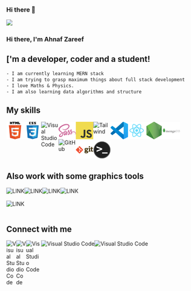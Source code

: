### Hi there 👋

<!--
**ahnaf-official1/ahnaf-official1** is a ✨ _special_ ✨ repository because its `README.md` (this file) appears on your GitHub profile.

Here are some ideas to get you started:

- 🔭 I’m currently working on ...
- 🌱 I’m currently learning ...
- 👯 I’m looking to collaborate on ...
- 🤔 I’m looking for help with ...
- 💬 Ask me about ...
- 📫 How to reach me: ...
- 😄 Pronouns: ...
- ⚡ Fun fact: ...
-->
![](https://komarev.com/ghpvc/?username=ahnaf-official1&color=green)

### Hi there, I'm Ahnaf Zareef

## ['m a developer, coder and a student!
    - I am currently learning MERN stack
    - I am trying to grasp maximum things about full stack development
    - I love Maths & Physics.
    - I am also learning data algorithms and structure

## My skills


<img align="left" alt="HTML5" width="46px" src="https://raw.githubusercontent.com/github/explore/80688e429a7d4ef2fca1e82350fe8e3517d3494d/topics/html/html.png" />
<img align="left" alt="CSS3" width="46px" src="https://raw.githubusercontent.com/github/explore/80688e429a7d4ef2fca1e82350fe8e3517d3494d/topics/css/css.png" />
<img align="left" alt="Visual Studio Code" width="46px" src="https://i.imgur.com/7Lw2qzH.png" />
<img align="left" alt="Sass" width="46px" src="https://raw.githubusercontent.com/github/explore/80688e429a7d4ef2fca1e82350fe8e3517d3494d/topics/sass/sass.png" />
<img align="left" alt="JavaScript" width="46px" src="https://raw.githubusercontent.com/github/explore/80688e429a7d4ef2fca1e82350fe8e3517d3494d/topics/javascript/javascript.png" />
<img align="left" alt="Tailwind" width="46px" src="https://iconape.com/wp-content/png_logo_vector/tailwind-css-logo.png" />
<img align="left" alt="Visual Studio Code" width="46px" src="https://raw.githubusercontent.com/github/explore/80688e429a7d4ef2fca1e82350fe8e3517d3494d/topics/visual-studio-code/visual-studio-code.png" />
<img align="left" alt="React" width="46px" src="https://raw.githubusercontent.com/github/explore/80688e429a7d4ef2fca1e82350fe8e3517d3494d/topics/react/react.png" />
<img align="left" alt="Node.js" width="46px" src="https://raw.githubusercontent.com/github/explore/80688e429a7d4ef2fca1e82350fe8e3517d3494d/topics/nodejs/nodejs.png" />
<img align="left" alt="MongoDB" width="46px" src="https://raw.githubusercontent.com/github/explore/80688e429a7d4ef2fca1e82350fe8e3517d3494d/topics/mongodb/mongodb.png" />
<img align="left" alt="GitHub" width="46px" src="https://img.shields.io/badge/express.js-%23404d59.svg?style=for-the-badge&logo=express&logoColor=%2361DAFB" />
<br>
<br>
<br>
<img align="left" alt="Git" width="46px" src="https://raw.githubusercontent.com/github/explore/80688e429a7d4ef2fca1e82350fe8e3517d3494d/topics/git/git.png" />
<img align="left" alt="Terminal" width="46px" src="https://raw.githubusercontent.com/github/explore/80688e429a7d4ef2fca1e82350fe8e3517d3494d/topics/terminal/terminal.png" />

<br>
<br>
</br>


## Also work with some graphics tools
<img align="left" alt="LINK" src="https://img.shields.io/badge/adobephotoshop-%2331A8FF.svg?style=for-the-badge&logo=adobephotoshop&logoColor=white" />
<img align="left" alt="LINK" src="https://img.shields.io/badge/Adobe%20Lightroom-31A8FF.svg?style=for-the-badge&logo=Adobe%20Lightroom&logoColor=white" />
<img align="left" alt="LINK" src="https://img.shields.io/badge/Adobe%20After%20Effects-9999FF.svg?style=for-the-badge&logo=Adobe%20After%20Effects&logoColor=white" />
<img align="left" alt="LINK" src="https://img.shields.io/badge/Adobe%20Premiere%20Pro-9999FF.svg?style=for-the-badge&logo=Adobe%20Premiere%20Pro&logoColor=white" />
<br>
<br>
<img align="left" margin-top="4px" alt="LINK" src="https://img.shields.io/badge/figma-%23F24E1E.svg?style=for-the-badge&logo=figma&logoColor=white" />

<br>
<br>


## Connect with me

[<img align="left" alt="Visual Studio Code" width="26px" src="http://i.imgur.com/tXSoThF.png" />][twitter]
[<img align="left" alt="Visual Studio Code" width="26px" src="http://i.imgur.com/P3YfQoD.png" />][facebook]
[<img align="left" alt="Visual Studio Code" width="40px" src="https://i.imgur.com/RIefvk9.png" />][linkdein]
[<img align="left" alt="Visual Studio Code" src="https://img.shields.io/badge/Gmail-D14836?style=for-the-badge&logo=gmail&logoColor=white" />][Gmail]
[<img align="left" alt="Visual Studio Code" src="https://img.shields.io/badge/github-%23121011.svg?style=for-the-badge&logo=github&logoColor=white" />][GitHub]
<br/>
<br>

[twitter]: https://twitter.com/AhnafZareef
[facebook]: https://www.facebook.com/ahnaf.zareef.6/
[Gmail]: mailto:"ahnafzareef2007@gmail.com"
[linkdein]: https://www.linkedin.com/in/ahnaf-zareef-201596216/
[GitHub]: http://www.github.com/ahnaf-official1

<!--  Grab your social icons from https://github.com/carlsednaoui/gitsocial -->
<!-- Special thanks to https://github.com/Ileriayo/ for the icons -->
